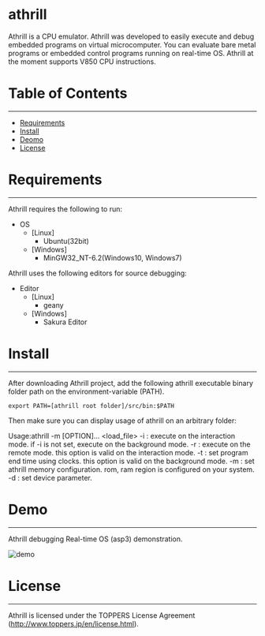 athrill
=======

Athrill is a CPU emulator. 
Athrill was developed to easily execute and debug embedded programs on virtual microcomputer. 
You can evaluate bare metal programs or embedded control programs running on real-time OS. 
Athrill at the moment supports V850 CPU instructions.

# Table of Contents
-----------------
  * [Requirements](#requirements)
  * [Install](#install)
  * [Deomo](#demo)
  * [License](#license)

# Requirements
------------
Athrill requires the following to run:

  * OS
    * [Linux]
      * Ubuntu(32bit)
    * [Windows]
      * MinGW32_NT-6.2(Windows10, Windows7)

Athrill uses the following editors for source debugging:

  * Editor
    * [Linux]
      * geany
    * [Windows]
      * Sakura Editor

# Install
-----
After downloading Athrill project, add the following athrill executable binary folder path on the environment-variable (PATH).

```
export PATH=[athrill root folder]/src/bin:$PATH 
```
Then make sure you can display usage of athrill on an arbitrary folder:

 Usage:athrill -m <memory config file> [OPTION]... <load_file>
  -i                             : execute on the interaction mode. if -i is not set, execute on the background mode.
  -r                             : execute on the remote mode. this option is valid on the interaction mode.
  -t<timeout>                    : set program end time using <timeout> clocks. this option is valid on the background mode.
  -m<memory config file>         : set athrill memory configuration. rom, ram region is configured on your system.
  -d<device config file>         : set device parameter.

# Demo
---
Athrill debugging Real-time OS (asp3) demonstration.
 
![demo](https://github.com/tmori/athrill/blob/media/demo.gif)

# License
-------
Athrill is licensed under the TOPPERS License Agreement (http://www.toppers.jp/en/license.html).
